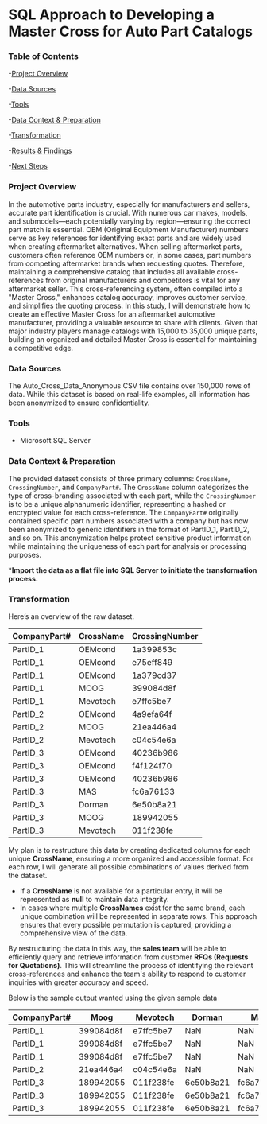 # SQL Approach to Developing a Master Cross for Auto Part Catalogs

### Table of Contents

-[Project Overview](#project-overview)

-[Data Sources](#data-sources)

-[Tools](#tools)

-[Data Context & Preparation](#data-context--preparation)

-[Transformation](#transformation)

-[Results & Findings](#results--findings)

-[Next Steps](#next-steps)

### Project Overview

In the automotive parts industry, especially for manufacturers and sellers, accurate part identification is crucial. With numerous car makes, models, and submodels—each potentially varying by region—ensuring the correct part match is essential. OEM (Original Equipment Manufacturer) numbers serve as key references for identifying exact parts and are widely used when creating aftermarket alternatives. When selling aftermarket parts, customers often reference OEM numbers or, in some cases, part numbers from competing aftermarket brands when requesting quotes. Therefore, maintaining a comprehensive catalog that includes all available cross-references from original manufacturers and competitors is vital for any aftermarket seller. This cross-referencing system, often compiled into a "Master Cross," enhances catalog accuracy, improves customer service, and simplifies the quoting process. In this study, I will demonstrate how to create an effective Master Cross for an aftermarket automotive manufacturer, providing a valuable resource to share with clients. Given that major industry players manage catalogs with 15,000 to 35,000 unique parts, building an organized and detailed Master Cross is essential for maintaining a competitive edge.

### Data Sources

The Auto_Cross_Data_Anonymous CSV file contains over 150,000 rows of data. While this dataset is based on real-life examples, all information has been anonymized to ensure confidentiality.

### Tools

- Microsoft SQL Server

### Data Context & Preparation

The provided dataset consists of three primary columns: `CrossName`, `CrossingNumber`, and `CompanyPart#`. The `CrossName` column categorizes the type of cross-branding associated with each part, while the `CrossingNumber` is to be a unique alphanumeric identifier,  representing a hashed or encrypted value for each cross-reference. The `CompanyPart#` originally contained specific part numbers associated with a company but has now been anonymized to generic identifiers in the format of PartID_1, PartID_2, and so on. This anonymization helps protect sensitive product information while maintaining the uniqueness of each part for analysis or processing purposes.

***Import the data as a flat file into SQL Server to initiate the transformation process.**

### Transformation

Here’s an overview of the raw dataset.

| CompanyPart# | CrossName         | CrossingNumber |
|-------------|------------------|----------------|
| PartID_1    | OEMcond          | 1a399853c      |
| PartID_1    | OEMcond          | e75eff849      |
| PartID_1    | OEMcond          | 1a379cd37      |
| PartID_1    | MOOG | 399084d8f      |
| PartID_1    | Mevotech | e7ffc5be7      |
| PartID_2    | OEMcond          | 4a9efa64f      |
| PartID_2    | MOOG | 21ea446a4      |
| PartID_2    | Mevotech | c04c54e6a      |
| PartID_3    | OEMcond          | 40236b986      |
| PartID_3    | OEMcond          | f4f124f70      |
| PartID_3    | OEMcond          | 40236b986      |
| PartID_3    | MAS  | fc6a76133      |
| PartID_3    | Dorman  | 6e50b8a21      |
| PartID_3    | MOOG | 189942055      |
| PartID_3    | Mevotech | 011f238fe      |


My plan is to restructure this data by creating dedicated columns for each unique **CrossName**, ensuring a more organized and accessible format. For each row, I will generate all possible combinations of values derived from the dataset. 

- If a **CrossName** is not available for a particular entry, it will be represented as **null** to maintain data integrity.  
- In cases where multiple **CrossNames** exist for the same brand, each unique combination will be represented in separate rows. This approach ensures that every possible permutation is captured, providing a comprehensive view of the data. 

By restructuring the data in this way, the **sales team** will be able to efficiently query and retrieve information from customer **RFQs (Requests for Quotations)**. This will streamline the process of identifying the relevant cross-references and enhance the team's ability to respond to customer inquiries with greater accuracy and speed.

Below is the sample output wanted using the given sample data

| CompanyPart# | Moog | Mevotech | Dorman | Mas | OEMcond                                       |
|--------------|------------------|-------------------|------------------|------------------|----------------------------------------------|
| PartID_1     | 399084d8f         | e7ffc5be7         | NaN              | NaN              | 1a399853c                                    |
| PartID_1     | 399084d8f         | e7ffc5be7         | NaN              | NaN              | e75eff849                                    |
| PartID_1     | 399084d8f         | e7ffc5be7         | NaN              | NaN              | 1a379cd37                                    |
| PartID_2     | 21ea446a4         | c04c54e6a         |    NaN     | NaN              | 4a9efa64f                                    |
| PartID_3     | 189942055         | 011f238fe               | 6e50b8a21        | fc6a76133        | f4f124f70                                    |
| PartID_3     | 189942055         | 011f238fe               | 6e50b8a21        | fc6a76133        | 40236b986                                    |
| PartID_3     | 189942055         | 011f238fe               | 6e50b8a21        | fc6a76133        | 40236b986                                    |






